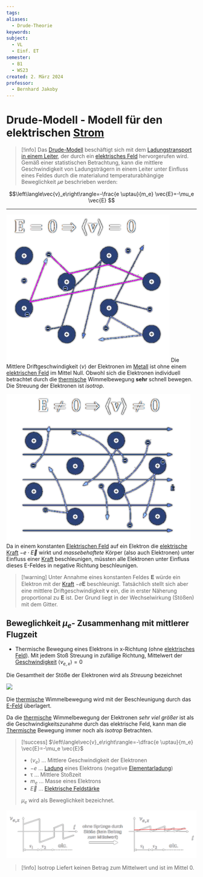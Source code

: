 ```yaml
---
tags: 
aliases:
  - Drude-Theorie
keywords: 
subject:
  - VL
  - Einf. ET
semester:
  - B1
  - WS23
created: 2. März 2024
professor:
  - Bernhard Jakoby
---
```

 

# Drude-Modell - Modell für den elektrischen [Strom](../Elektrotechnik/elektrischer%20Strom.md)

> [!info] Das [Drude-Modell](Drude-Modell.md) beschäftigt sich mit dem [Ladungstransport in einem Leiter](elektrischer%20Strom.md), der durch ein [elektrisches Feld](Elektrisches%20Feld.md) hervorgerufen wird.
> Gemäß einer statistischen Betrachtung, kann die mittlere Geschwindigkeit von Ladungsträgern in einem Leiter unter Einfluss eines Feldes durch die materialund temperaturabhängige Beweglichkeit 𝜇𝑒 beschrieben werden:

$$\left\langle\vec{v}_e\right\rangle=-\frac{e \uptau}{m_e} \vec{E}=-\mu_e \vec{E} $$

---

![InlineR|307](../Elektrotechnik/assets/V_Therm.png) Die Mittlere Driftgeschwindigkeit $\langle v\rangle$ der Elektronen im [Metall](../Chemie/Metallbindung.md) ist ohne einem [elektrischen Feld](Elektrisches%20Feld.md) im Mittel Null.
Obwohl sich die Elektronen individuell betrachtet durch die [thermische](../Physik/Temperatur%20und%20Teilchenmodell.md) Wimmelbewegung **sehr** schnell bewegen. Die Streuung der Elektronen ist *isotrop*.



![InlineL|387](../Elektrotechnik/assets/V_ThermEFeld.png) Da in einem konstanten [Elektrischen Feld](../Elektrotechnik/Elektrisches%20Feld.md) auf ein Elektron die [elektrische Kraft](../Elektrotechnik/Elektrische%20Kraft.md) $-e\cdot \vec{E}$ wirkt und *massebehaftete* Körper (also auch Elektronen) unter Einfluss einer [Kraft](../Physik/Kraft.md) beschleunigen, müssten alle Elektronen unter Einfluss dieses E-Feldes in negative Richtung beschleunigen.



> [!warning] Unter Annahme eines konstanten Feldes 𝐄 würde ein Elektron mit der [Kraft](../Physik/Kraft.md) −𝑒𝐄 beschleunigt.
> Tatsächlich stellt sich aber eine mittlere Driftgeschwindigkeit 𝐯 ein, die in erster Näherung proportional zu 𝐄 ist.
> Der Grund liegt in der Wechselwirkung (Stößen) mit dem Gitter.

## Beweglichkeit $\mu_{e}$- Zusammenhang mit mittlerer Flugzeit

- Thermische Bewegung eines Elektrons in x-Richtung (ohne [elektrisches Feld](Elektrisches%20Feld.md)). Mit jedem Stoß Streuung in zufällige Richtung, Mittelwert der [Geschwindigkeit](../Physik/Kinematik.md) $\langle v_{e,x} \rangle = 0$

Die Gesamtheit der Stöße der Elektronen wird als *Streuung* bezeichnet

![](assets/DrudeStosszeiten.png)

Die [thermische](../Physik/Temperatur%20und%20Teilchenmodell.md) Wimmelbewegung wird mit der Beschleunigung durch das [E-Feld](Elektrisches%20Feld.md) überlagert.

Da die [thermische](../Physik/Temperatur%20und%20Teilchenmodell.md) Wimmelbewegung der Elektronen *sehr viel größer* ist als die Geschwindigkeitszunahme durch das elektrische Feld, kann man die [Thermische](../Physik/Temperatur%20und%20Teilchenmodell.md) Bewegung immer noch als *isotrop* Betrachten.

> [!success] $\left\langle\vec{v}_e\right\rangle=-\dfrac{e \uptau}{m_e} \vec{E}=-\mu_e \vec{E}$
> 
> - $\langle v_{e} \rangle$ … Mittlere Geschwindigkeit der Elektronen
> - $-e$ … [Ladung](Statisches%20E-Feld.md) eines Elektrons (negative [Elementarladung](../Physik/Konstanten/Elementarladung.md))
> - $\uptau$ … Mittlere Stoßzeit
> - $m_{e}$ … Masse eines Elektrons
> - $\vec{E}$ … [Elektrische Feldstärke](Elektrisches%20Feld.md)
> 
> $\mu_{e}$ wird als Beweglichkeit bezeichnet.

![](assets/MittlGeschwE.png)

> [!info] Isotrop
> Liefert keinen Betrag zum Mittelwert und ist im Mittel $0$.